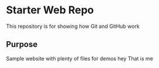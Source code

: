 # Starter Web Repo

This repository is for showing how Git and GitHub work

## Purpose

Sample website with plenty of files for demos
hey 
That is me